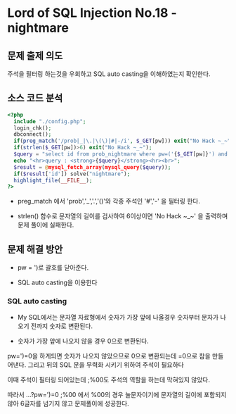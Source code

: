 # Lord of SQL Injection No.18 - nightmare

## 문제 출제 의도

주석을 필터링 하는것을 우회하고 SQL auto casting을 이해하였는지 확인한다.

## 소스 코드 분석
```php
<?php 
  include "./config.php"; 
  login_chk(); 
  dbconnect(); 
  if(preg_match('/prob|_|\.|\(\)|#|-/i', $_GET[pw])) exit("No Hack ~_~"); 
  if(strlen($_GET[pw])>6) exit("No Hack ~_~"); 
  $query = "select id from prob_nightmare where pw=('{$_GET[pw]}') and id!='admin'"; 
  echo "<hr>query : <strong>{$query}</strong><hr><br>"; 
  $result = @mysql_fetch_array(mysql_query($query)); 
  if($result['id']) solve("nightmare"); 
  highlight_file(__FILE__); 
?>
```

* preg_match 에서 'prob','_','.','()'와 각종 주석인 '#','-' 을 필터링 한다.

* strlen() 함수로 문자열의 길이를 검사하여 6이상이면 'No Hack ~_~' 을 출력하며 문제 풀이에 실패한다.

## 문제 해결 방안

* pw = ')로 괄호를 닫아준다.

* SQL auto casting을 이용한다
### SQL auto casting
 
  * My SQL에서는 문자열 자료형에서 숫자가 가장 앞에 나올경우 숫자부터 문자가 나오기 전까지 숫자로 변환된다.

  * 숫자가 가장 앞에 나오지 않을 경우 0으로 변환된다.

pw=')=0을 하게되면 숫자가 나오지 않았으므로 0으로 변환되는데 =0으로 참을 만들어낸다. 그리고 뒤의 SQL 문을 무력화 시키기 위하여 주석이 필요하다

이때 주석이 필터링 되어있는데 ;%00도 주석의 역할을 하는데 막혀있지 않았다.

따라서 …?pw=')=0 ;%00 에서 %00의 경우 눌문자이기에 문자열의 길이에 포함되지 않아 6글자를 넘기지 않고 문제풀이에 성공한다.